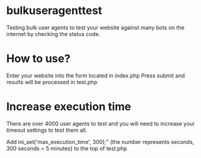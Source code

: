# bulkuseragenttest
Testing bulk user agents to test your website against many bots on the internet by checking the status code.

# How to use?
Enter your website into the form located in index.php
Press submit and results will be processed in test.php

# Increase execution time
There are over 4000 user agents to test and you will need to increase your timeout settings to test them all.

Add ini_set('max_execution_time', 300);" (the number represents seconds, 300 seconds = 5 minutes) to the top of test.php
